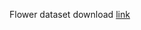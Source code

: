 Flower dataset download [link](https://drive.google.com/file/d/1jR3fDCNnp6pAXH2Voq-uAQU8V3JXgciv/view?usp=sharing)
